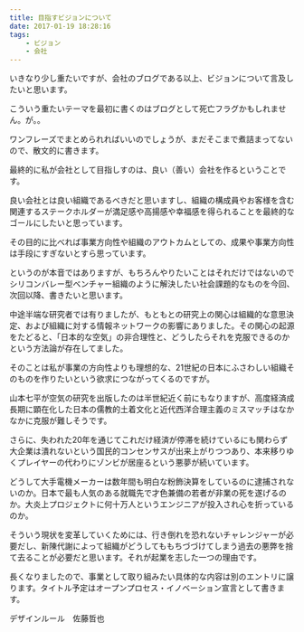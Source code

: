 ```yaml
---
title: 目指すビジョンについて
date: 2017-01-19 18:28:16
tags:
    - ビジョン 
    - 会社    
---
```


いきなり少し重たいですが、会社のブログである以上、ビジョンについて言及したいと思います。

こういう重たいテーマを最初に書くのはブログとして死亡フラグかもしれません。が。。

ワンフレーズでまとめられればいいのでしょうが、まだそこまで煮詰まってないので、散文的に書きます。

最終的に私が会社として目指しすのは、良い（善い）会社を作るということです。

良い会社とは良い組織であるべきだと思いますし、組織の構成員やお客様を含む関連するステークホルダーが満足感や高揚感や幸福感を得られることを最終的なゴールにしたいと思っています。

その目的に比べれば事業方向性や組織のアウトカムとしての、成果や事業方向性は手段にすぎないとすら思っています。

というのが本音ではありますが、もちろんやりたいことはそれだけではないのでシリコンバレー型ベンチャー組織のように解決したい社会課題的なものを今回、次回以降、書きたいと思います。

中途半端な研究者では有りましたが、もともとの研究上の関心は組織的な意思決定、および組織に対する情報ネットワークの影響にありました。その関心の起源をたどると、「日本的な空気」の非合理性と、どうしたらそれを克服できるのかという方法論が存在してました。

そのことは私が事業の方向性よりも理想的な、21世紀の日本にふさわしい組織そのものを作りたいという欲求につながってくるのですが。

山本七平が空気の研究を出版したのは半世紀近く前にもなりますが、高度経済成長期に顕在化した日本の儒教的土着文化と近代西洋合理主義のミスマッチはなかなかに克服が難しそうです。

さらに、失われた20年を通じてこれだけ経済が停滞を続けているにも関わらず大企業は潰れないという国民的コンセンサスが出来上がりつつあり、本来移りゆくプレイヤーの代わりにゾンビが居座るという悪夢が続いています。

どうして大手電機メーカーは数年間も明白な粉飾決算をしているのに逮捕されないのか。日本で最も人気のある就職先で才色兼備の若者が非業の死を遂げるのか。大炎上プロジェクトに何十万人というエンジニアが投入され心を折っているのか。

そういう現状を変革していくためには、行き倒れを恐れないチャレンジャーが必要だし、新陳代謝によって組織がどうしてももちづづけてしまう過去の悪弊を捨て去ることが必要だと思います。それが起業を志した一つの理由です。

長くなりましたので、事業として取り組みたい具体的な内容は別のエントリに譲ります。タイトル予定はオープンプロセス・イノベーション宣言として書きます。

デザインルール　佐藤哲也
